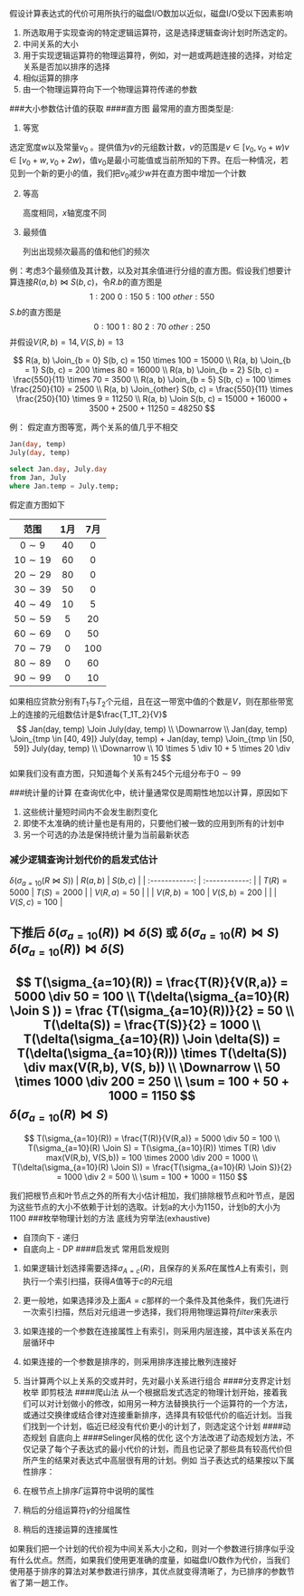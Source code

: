 假设计算表达式的代价可用所执行的磁盘I/O数加以近似，磁盘I/O受以下因素影响

1. 所选取用于实现查询的特定逻辑运算符，这是选择逻辑查询计划时所选定的。
2. 中间关系的大小
3. 用于实现逻辑运算符的物理运算符，例如，对一趟或两趟连接的选择，对给定关系是否加以排序的选择
4. 相似运算的排序
5. 由一个物理运算符向下一个物理运算符传递的参数

###大小参数估计值的获取
####直方图
最常用的直方图类型是:
1. 等宽

  选定宽度$w$以及常量$v_0$ 。提供值为$v$的元组数计数，$v$的范围是$v \in [v_0, v_0+w) v \in [v_0 + w, v_0 + 2w)$，值$v_0$是最小可能值或当前所知的下界。在后一种情况，若见到一个新的更小的值，我们把$v_0$减少$w$并在直方图中增加一个计数

2. 等高

   高度相同，$x$轴宽度不同

3. 最频值

   列出出现频次最高的值和他们的频次

例：考虑3个最频值及其计数，以及对其余值进行分组的直方图。假设我们想要计算连接$R(a, b) \Join S(b, c)$，令$R.b$的直方图是
$$
1:200 \ 0:150 \ 5:100 \ other:550
$$
$S.b$的直方图是
$$
0:100 \ 1:80 \ 2:70 \ other:250
$$
并假设$V(R, b) = 14, V(S, b)=13$

$$
R(a, b) \Join_{b = 0} S(b, c) = 150 \times 100 = 15000 \\
R(a, b) \Join_{b = 1} S(b, c) = 200 \times 80 = 16000 \\
R(a, b) \Join_{b = 2} S(b, c) = \frac{550}{11} \times 70 = 3500 \\
R(a, b) \Join_{b = 5} S(b, c) = 100 \times \frac{250}{10} = 2500 \\
R(a, b) \Join_{other} S(b, c) = \frac{550}{11} \times \frac{250}{10} \times 9 = 11250 \\
R(a, b) \Join S(b, c) = 15000 + 16000 + 3500 + 2500 + 11250 = 48250
$$

例： 假定直方图等宽，两个关系的值几乎不相交

```sql
Jan(day, temp)
July(day, temp)

select Jan.day, July.day
from Jan, July
where Jan.temp = July.temp;
```

假定直方图如下

|  范围   | 1月  | 7月  |
| :-----: | :--: | :--: |
| $0 \sim 9$  |  $40$  |  $0$ |
| $10 \sim 19$ |  $60$  |  $0$   |
| $20 \sim 29$ |  $80$  |  $0$   |
| $30 \sim 39$ |  $50$  |  $0$   |
| $40 \sim 49$ |  $10$  |  $5$   |
| $50 \sim 59$ |  $5$   |  $20$  |
| $60 \sim 69$ |  $0$   |  $50$  |
| $70 \sim 79$ |  $0$   | $100$  |
| $80 \sim 89$ |  $0$   |  $60$  |
| $90 \sim 99$ |  $0$   |  $10$  |

如果相应贷款分别有$T_1$与$T_2$个元组，且在这一带宽中值的个数是$V$，则在那些带宽上的连接的元组数估计是$\frac{T_1T_2}{V}$
$$
Jan(day, temp) \Join July(day, temp) \\
\Downarrow \\
Jan(day, temp) \Join_{tmp \in [40, 49]} July(day, temp) + Jan(day, temp) \Join_{tmp \in [50, 59]} July(day, temp) \\
\Downarrow \\
10 \times 5 \div 10 + 5 \times 20 \div 10 = 15
$$
如果我们没有直方图，只知道每个关系有$245$个元组分布于$0 \sim 99$

###统计量的计算
在查询优化中，统计量通常仅是周期性地加以计算，原因如下
1. 这些统计量短时间内不会发生剧烈变化
2. 即使不太准确的统计量也是有用的，只要他们被一致的应用到所有的计划中
3. 另一个可选的办法是保持统计量为当前最新状态
### 减少逻辑查询计划代价的启发式估计

$\delta(\sigma_{a=10}(R \Join S))$
|   $R(a, b)$    |    $S(b,c)$    |
| :------------: | :------------: |
| $T(R) = 5000$  | $T(S) = 2000$  |
| $V(R,a) = 50$  |                |
| $V(R,b) = 100$ | $V(S,b) = 200$ |
|                | $V(S,c) = 100$ |

下推后
$\delta(\sigma_{a=10}(R)) \Join \delta(S)$ 或 $\delta(\sigma_{a=10}(R) \Join S)$
$\delta(\sigma_{a=10}(R)) \Join \delta(S)$ 
------
$$
T(\sigma_{a=10}(R)) = \frac{T(R)}{V(R,a)} = 5000 \div 50 = 100 \\
T(\delta(\sigma_{a=10}(R) \Join S )) = \frac {T(\sigma_{a=10}(R))}{2} = 50 \\
T(\delta(S)) = \frac{T(S)}{2} = 1000 \\
T(\delta(\sigma_{a=10}(R)) \Join \delta(S)) = T(\delta(\sigma_{a=10}(R))) \times T(\delta(S)) \div max(V(R,b), V(S, b)) \\
\Downarrow \\
50 \times 1000 \div 200 = 250 \\
\sum = 100 + 50 + 1000 = 1150
$$
$\delta(\sigma_{a=10}(R) \Join S)$
------
$$
T(\sigma_{a=10}(R)) = \frac{T(R)}{V(R,a)} = 5000 \div 50 = 100 \\
T(\sigma_{a=10}(R) \Join S) = T(\sigma_{a=10}(R)) \times T(R) \div max(V(R,b), V(S,b)) = 100 \times 2000 \div 200 = 1000 \\
T(\delta(\sigma_{a=10}(R) \Join S)) = \frac{T(\sigma_{a=10}(R) \Join S)}{2} = 1000 \div 2 = 500 \\
\sum = 100 + 1000 = 1150
$$

我们把根节点和叶节点之外的所有大小估计相加，我们排除根节点和叶节点，是因为这些节点的大小不依赖于计划的选取。计划a的大小为1150，计划b的大小为1100
###枚举物理计划的方法
底线为穷举法(exhaustive)
* 自顶向下 - 递归
* 自底向上 - DP
####启发式
常用启发规则
1. 如果逻辑计划选择需要选择$\sigma_{A=c}(R)$，且保存的关系$R$在属性$A$上有索引，则执行一个索引扫描，获得$A$值等于$c$的$R$元组
2. 更一般地，如果选择涉及上面$A=c$那样的一个条件及其他条件，我们先进行一次索引扫描，然后对元组进一步选择，我们将用物理运算符$filter$来表示
3. 如果连接的一个参数在连接属性上有索引，则采用内层连接，其中该关系在内层循环中
4. 如果连接的一个参数是排序的，则采用排序连接比散列连接好
5. 当计算两个以上关系的交或并时，先对最小关系进行组合
####分支界定计划枚举
即剪枝法
####爬山法
从一个根据启发式选定的物理计划开始，接着我们可以对计划做小的修改，如用另一种方法替换执行一个运算符的一个方法，或通过交换律或结合律对连接重新排序，选择具有较低代价的临近计划。当我们找到一个计划，临近已经没有代价更小的计划了，则选定这个计划
####动态规划
自底向上
####Selinger风格的优化
这个方法改进了动态规划方法，不仅记录了每个子表达式的最小代价的计划，而且也记录了那些具有较高代价但所产生的结果对表达式中高层很有用的计划。例如
当子表达式的结果按以下属性排序：
1. 在根节点上排序$\Gamma$运算符中说明的属性

2. 稍后的分组运算符$\gamma$的分组属性

3. 稍后的连接运算的连接属性

如果我们把一个计划的代价视为中间关系大小之和，则对一个参数进行排序似乎没有什么优点。然而，如果我们使用更准确的度量，如磁盘I/O数作为代价，当我们使用基于排序的算法对某参数进行排序，其优点就变得清晰了，为已排序的参数节省了第一趟工作。